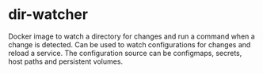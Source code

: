 # dir-watcher

Docker image to watch a directory for changes and run a command when a change is detected. Can be used to watch configurations for changes and reload a service. The configuration source can be configmaps, secrets, host paths and persistent volumes.



